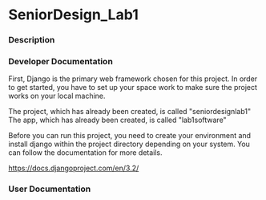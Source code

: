 # SeniorDesign_Lab1

### Description



### Developer Documentation

First, Django is the primary web framework chosen for this project. In order to get started, you have to set up your
space work to make sure the project works on your local machine.

The project, which has already been created, is called "seniordesignlab1"
The app, which has already been created, is called "lab1software"

Before you can run this project, you need to create your environment and install django within the project directory depending on your system. 
You can follow the documentation for more details.

https://docs.djangoproject.com/en/3.2/

### User Documentation


